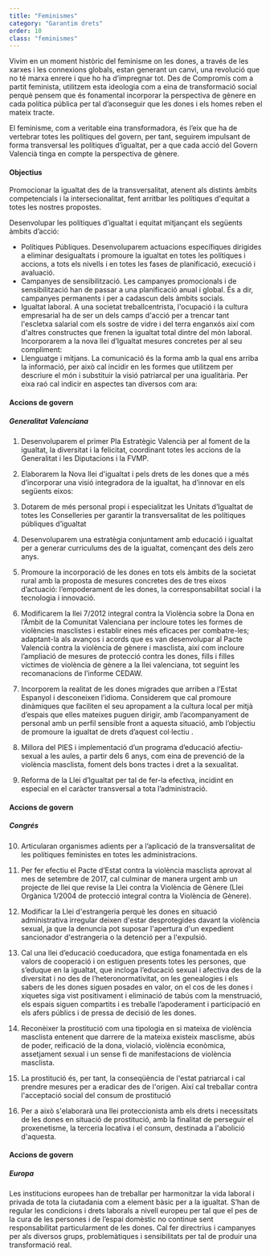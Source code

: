 ```yaml
---
title: "Feminismes"
category: "Garantim drets"
order: 10
class: "feminismes"
---
```


<div class="programa-intro">

Vivim en un moment històric del feminisme on les dones, a través de les xarxes i les connexions globals, estan generant un canvi, una revolució que no té marxa enrere i que ho ha d’impregnar tot. Des de Compromís com a partit feminista, utilitzem esta ideologia com a eina de transformació social perquè pensem que és fonamental incorporar la perspectiva de gènere en cada política pública per tal d’aconseguir que les dones i els homes reben el mateix tracte.

El feminisme, com a veritable eina transformadora, és l’eix que ha de vertebrar totes les polítiques del govern, per tant, seguirem impulsant de forma transversal les polítiques d’igualtat, per a que cada acció del Govern Valencià tinga en compte la perspectiva de gènere.
</div>

<div class="programa-box programa-targets">

#### Objectius
Promocionar la igualtat des de la transversalitat, atenent als distints àmbits competencials i la intersecionalitat, fent arritbar les polítiques d'equitat a totes les nostres propostes.

Desenvolupar les polítiques d’igualtat i equitat mitjançant els següents àmbits d’acció: 

-  Polítiques Públiques. Desenvoluparem actuacions específiques dirigides a eliminar desigualtats i promoure la igualtat en totes les polítiques i accions, a tots els nivells i en totes les fases de planificació, execució i avaluació.
- Campanyes de sensibilització. Les campanyes promocionals i de sensibilització han de passar a una planificació anual i global. És a dir, campanyes permanents i per a cadascun dels àmbits socials.
- Igualtat laboral. A una societat treballcentrista, l'ocupació i la cultura empresarial ha de ser un dels camps d'acció per a trencar tant l'escletxa salarial com els sostre de vidre i del terra enganxós així com d'altres constructes que frenen la igualtat total dintre del món laboral. Incorporarem a la nova llei d’Igualtat mesures concretes per al seu compliment:
- Llenguatge i mitjans. La comunicació és la forma amb la qual ens arriba la informació, per això cal incidir en les formes que utilitzem per descriure el món i substituir la visió patriarcal per una igualitària. Per eixa raó cal indicir en aspectes tan diversos com ara: 
</div>

<div class="programa-box programa-proposals">

#### Accions de govern
##### Generalitat Valenciana
1. Desenvoluparem el primer Pla Estratègic Valencià per al foment de la igualtat, la diversitat i la felicitat, coordinant totes les accions de la Generalitat i les Diputacions i la FVMP.

2. Elaborarem la Nova llei d'igualtat i pels drets de les dones que a més d’incorporar una visió integradora de la igualtat, ha d’innovar en els següents eixos: 

3. Dotarem de més personal propi i especialitzat les Unitats d’Igualtat de totes les Conselleries per garantir la transversalitat de les polítiques públiques d’igualtat

4. Desenvoluparem una estratègia conjuntament amb educació i igualtat per a generar curriculums des de la igualtat, començant des dels zero anys.

5. Promoure la incorporació de les dones en tots els àmbits de la societat rural amb la proposta de mesures concretes des de tres eixos d’actuació: l’empoderament de les dones, la corresponsabilitat social i la tecnologia i innovació.

6. Modificarem la llei 7/2012 integral contra la Violència sobre la Dona en l’Àmbit de la Comunitat Valenciana per incloure totes les formes de violències masclistes i establir eines més eficaces per combatre-les; adaptant-la als avanços i acords que es van desenvolupar al Pacte Valencià contra la violència de gènere i masclista, així com incloure l’ampliació de mesures de protecció contra les dones, fills i filles víctimes de violència de gènere a la llei valenciana, tot seguint les recomanacions de l’informe CEDAW. 

7. Incorporem la realitat de les dones migrades que arriben a l’Estat Espanyol i desconeixen l’idioma. Considerem que cal promoure dinàmiques que faciliten el seu apropament a la cultura local per mitjà d’espais que elles mateixes puguen dirigir, amb l’acompanyament de personal amb un perfil sensible front a aquesta situació, amb l’objectiu de promoure la igualtat de drets d’aquest col·lectiu .

8. Millora del PIES i implementació d’un programa d’educació afectiu-sexual a les aules, a partir dels 6 anys, com eina de prevenció de la violència masclista, foment dels bons tractes i dret a la sexualitat.

9. Reforma de la Llei d’Igualtat per tal de fer-la efectiva, incidint en especial en el caràcter transversal a tota l’administració.

</div>
<div class="programa-box programa-proposals">

#### Accions de govern
##### Congrés

10. Articularan organismes adients per a l’aplicació de la transversalitat de les polítiques feministes en totes les administracions.

11. Per fer efectiu el Pacte d’Estat contra la violència masclista aprovat al mes de setembre de 2017, cal culminar de manera urgent amb un projecte de llei que revise la Llei contra la Violència de Gènere (Llei Orgànica 1/2004 de protecció integral contra la Violència de Gènere). 

12. Modificar la Llei d'estrangeria perquè les dones en situació administrativa irregular deixen d'estar desprotegides davant la violència sexual, ja que la denuncia pot suposar l'apertura d'un expedient sancionador d'estrangeria o la detenció per a l'expulsió. 

13. Cal una llei d’educació coeducadora, que estiga fonamentada en els valors de cooperació i on estiguen presents totes les persones, que s’eduque en la igualtat, que incloga l’educació sexual i afectiva des de la diversitat i no des de l’heteronormativitat, on les genealogies i els sabers de les dones siguen posades en valor, on el cos de les dones i xiquetes siga vist positivament i eliminació de tabús com la menstruació, els espais siguen compartits i es treballe l’apoderament i participació en els afers públics i de pressa de decisió de les dones.

14. Reconèixer la prostitució com una tipologia en si mateixa de violència masclista entenent que darrere de la mateixa existeix masclisme, abús de poder, reificació de la dona, violació, violència econòmica, assetjament sexual i un sense fi de manifestacions de violència masclista. 

15. La prostitució és, per tant, la conseqüència de l'estat patriarcal i cal prendre mesures per a eradicar des de l'origen. Així cal treballar contra l'acceptació social del consum de prostitució

16. Per a això s'elaborarà una llei proteccionista amb els drets i necessitats de les dones en situació de prostitució, amb la finalitat de perseguir el proxenetisme, la terceria locativa i el consum, destinada a l'abolició d'aquesta.
</div>

<div class="programa-box programa-eu">

#### Accions de govern
##### Europa
Les institucions europees han de treballar per harmonitzar la vida laboral i privada de tota la ciutadania com a element bàsic per a la igualtat. S’han de regular les condicions i drets laborals a nivell europeu per tal que el pes de la cura de les persones i de l’espai domèstic no continue sent responsabilitat particularment de les dones. Cal fer directrius i campanyes per als diversos grups, problemàtiques i sensibilitats per tal de produir una transformació real.
</div>